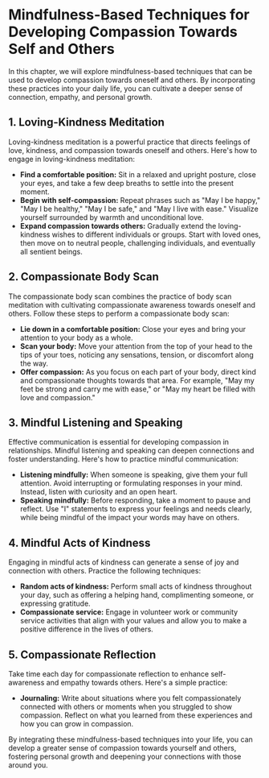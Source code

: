 Mindfulness-Based Techniques for Developing Compassion Towards Self and Others
=========================================================================================

In this chapter, we will explore mindfulness-based techniques that can be used to develop compassion towards oneself and others. By incorporating these practices into your daily life, you can cultivate a deeper sense of connection, empathy, and personal growth.

1\. Loving-Kindness Meditation
-----------------------------

Loving-kindness meditation is a powerful practice that directs feelings of love, kindness, and compassion towards oneself and others. Here's how to engage in loving-kindness meditation:

* **Find a comfortable position:** Sit in a relaxed and upright posture, close your eyes, and take a few deep breaths to settle into the present moment.
* **Begin with self-compassion:** Repeat phrases such as "May I be happy," "May I be healthy," "May I be safe," and "May I live with ease." Visualize yourself surrounded by warmth and unconditional love.
* **Expand compassion towards others:** Gradually extend the loving-kindness wishes to different individuals or groups. Start with loved ones, then move on to neutral people, challenging individuals, and eventually all sentient beings.

2\. Compassionate Body Scan
--------------------------

The compassionate body scan combines the practice of body scan meditation with cultivating compassionate awareness towards oneself and others. Follow these steps to perform a compassionate body scan:

* **Lie down in a comfortable position:** Close your eyes and bring your attention to your body as a whole.
* **Scan your body:** Move your attention from the top of your head to the tips of your toes, noticing any sensations, tension, or discomfort along the way.
* **Offer compassion:** As you focus on each part of your body, direct kind and compassionate thoughts towards that area. For example, "May my feet be strong and carry me with ease," or "May my heart be filled with love and compassion."

3\. Mindful Listening and Speaking
---------------------------------

Effective communication is essential for developing compassion in relationships. Mindful listening and speaking can deepen connections and foster understanding. Here's how to practice mindful communication:

* **Listening mindfully:** When someone is speaking, give them your full attention. Avoid interrupting or formulating responses in your mind. Instead, listen with curiosity and an open heart.
* **Speaking mindfully:** Before responding, take a moment to pause and reflect. Use "I" statements to express your feelings and needs clearly, while being mindful of the impact your words may have on others.

4\. Mindful Acts of Kindness
---------------------------

Engaging in mindful acts of kindness can generate a sense of joy and connection with others. Practice the following techniques:

* **Random acts of kindness:** Perform small acts of kindness throughout your day, such as offering a helping hand, complimenting someone, or expressing gratitude.
* **Compassionate service:** Engage in volunteer work or community service activities that align with your values and allow you to make a positive difference in the lives of others.

5\. Compassionate Reflection
---------------------------

Take time each day for compassionate reflection to enhance self-awareness and empathy towards others. Here's a simple practice:

* **Journaling:** Write about situations where you felt compassionately connected with others or moments when you struggled to show compassion. Reflect on what you learned from these experiences and how you can grow in compassion.

By integrating these mindfulness-based techniques into your life, you can develop a greater sense of compassion towards yourself and others, fostering personal growth and deepening your connections with those around you.

